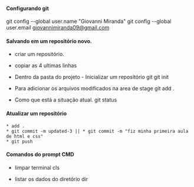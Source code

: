 #### Configurando git
git config --global user.name "Giovanni Miranda"
git config --global user.email giovannimiranda09@gmail.com

#### Salvando em um repositório novo.
*   criar um repositório.

*   copiar as 4 ultimas linhas

*   Dentro da pasta do projeto - Inicializar um repositório git
    git init

*   Para adicionar os arquivos modificados na area de stage
    git add .

*   Como que está a situação atual.
    git status


#### Atualizar um repositório
    * add .
    * git commit -m updated-3 || * git commit -m "fiz minha primeira aula de html e css"
    * git push
    
#### Comandos do prompt CMD
* limpar terminal
cls

* listar os dados do diretório
dir
